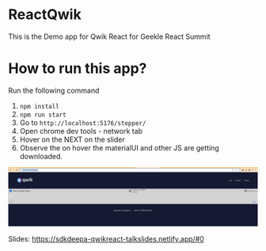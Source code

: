 # ReactQwik
This is the Demo app for Qwik React for Geekle React Summit
# How to run this app?
Run the following command 
  1. `npm install`
  2. `npm run start`
  3. Go to `http://localhost:5176/stepper/`
  4. Open chrome dev tools - network tab
  5. Hover on the NEXT on the slider 
  6. Observe the on hover the materialUI and other JS are getting downloaded.
  
![output](Screenshot%202023-11-07%20at%2012.57.08%20AM.png)

Slides: https://sdkdeepa-qwikreact-talkslides.netlify.app/#0
